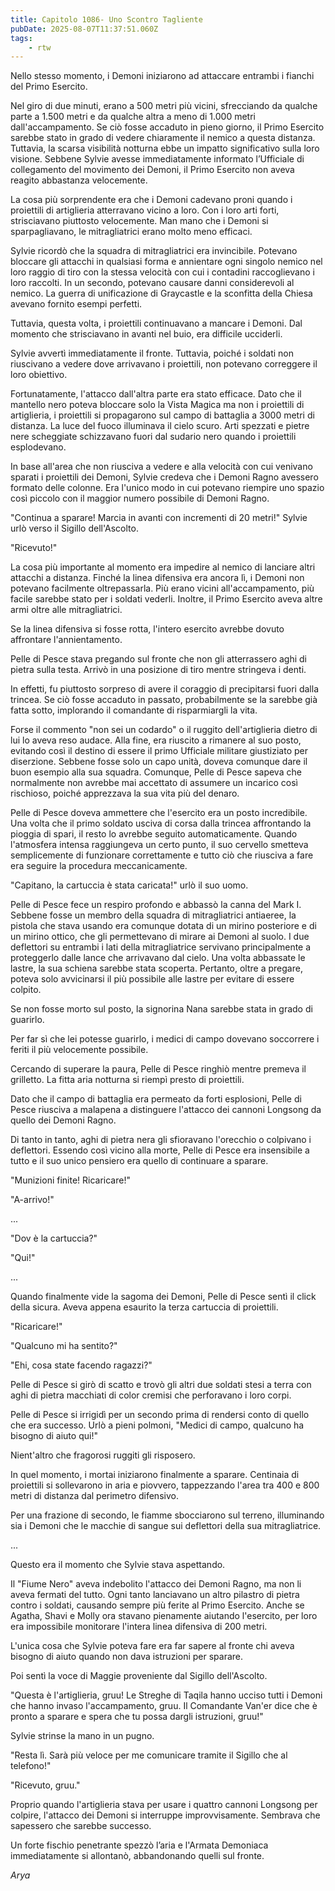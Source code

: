 ```yaml
---
title: Capitolo 1086- Uno Scontro Tagliente
pubDate: 2025-08-07T11:37:51.060Z
tags:
    - rtw
---
```













Nello stesso momento, i Demoni iniziarono ad attaccare entrambi i fianchi del Primo Esercito.






Nel giro di due minuti, erano a 500 metri più vicini, sfrecciando da qualche parte a 1.500 metri e da qualche altra a meno di 1.000 metri dall'accampamento. Se ciò fosse accaduto in pieno giorno, il Primo Esercito sarebbe stato in grado di vedere chiaramente il nemico a questa distanza. Tuttavia, la scarsa visibilità notturna ebbe un impatto significativo sulla loro visione. Sebbene Sylvie avesse immediatamente informato l’Ufficiale di collegamento del movimento dei Demoni, il Primo Esercito non aveva reagito abbastanza velocemente.






La cosa più sorprendente era che i Demoni cadevano proni quando i proiettili di artiglieria atterravano vicino a loro. Con i loro arti forti, strisciavano piuttosto velocemente. Man mano che i Demoni si sparpagliavano, le mitragliatrici erano molto meno efficaci.






Sylvie ricordò che la squadra di mitragliatrici era invincibile. Potevano bloccare gli attacchi in qualsiasi forma e annientare ogni singolo nemico nel loro raggio di tiro con la stessa velocità con cui i contadini raccoglievano i loro raccolti. In un secondo, potevano causare danni considerevoli al nemico. La guerra di unificazione di Graycastle e la sconfitta della Chiesa avevano fornito esempi perfetti.






Tuttavia, questa volta, i proiettili continuavano a mancare i Demoni. Dal momento che strisciavano in avanti nel buio, era difficile ucciderli.






Sylvie avvertì immediatamente il fronte. Tuttavia, poiché i soldati non riuscivano a vedere dove arrivavano i proiettili, non potevano correggere il loro obiettivo.






Fortunatamente, l'attacco dall'altra parte era stato efficace. Dato che il mantello nero poteva bloccare solo la Vista Magica ma non i proiettili di artiglieria, i proiettili si propagarono sul campo di battaglia a 3000 metri di distanza. La luce del fuoco illuminava il cielo scuro. Arti spezzati e pietre nere scheggiate schizzavano fuori dal sudario nero quando i proiettili esplodevano.






In base all'area che non riusciva a vedere e alla velocità con cui venivano sparati i proiettili dei Demoni, Sylvie credeva che i Demoni Ragno avessero formato delle colonne. Era l'unico modo in cui potevano riempire uno spazio così piccolo con il maggior numero possibile di Demoni Ragno.






"Continua a sparare! Marcia in avanti con incrementi di 20 metri!" Sylvie urlò verso il Sigillo dell'Ascolto.






"Ricevuto!"






La cosa più importante al momento era impedire al nemico di lanciare altri attacchi a distanza. Finché la linea difensiva era ancora lì, i Demoni non potevano facilmente oltrepassarla. Più erano vicini all'accampamento, più facile sarebbe stato per i soldati vederli. Inoltre, il Primo Esercito aveva altre armi oltre alle mitragliatrici.






Se la linea difensiva si fosse rotta, l'intero esercito avrebbe dovuto affrontare l'annientamento.






Pelle di Pesce stava pregando sul fronte che non gli atterrassero aghi di pietra sulla testa. Arrivò in una posizione di tiro mentre stringeva i denti.






In effetti, fu piuttosto sorpreso di avere il coraggio di precipitarsi fuori dalla trincea. Se ciò fosse accaduto in passato, probabilmente se la sarebbe già fatta sotto, implorando il comandante di risparmiargli la vita.






Forse il commento "non sei un codardo" o il ruggito dell'artiglieria dietro di lui lo aveva reso audace. Alla fine, era riuscito a rimanere al suo posto, evitando così il destino di essere il primo Ufficiale militare giustiziato per diserzione. Sebbene fosse solo un capo unità, doveva comunque dare il buon esempio alla sua squadra. Comunque, Pelle di Pesce sapeva che normalmente non avrebbe mai accettato di assumere un incarico così rischioso, poiché apprezzava la sua vita più del denaro.






Pelle di Pesce doveva ammettere che l'esercito era un posto incredibile. Una volta che il primo soldato usciva di corsa dalla trincea affrontando la pioggia di spari, il resto lo avrebbe seguito automaticamente. Quando l'atmosfera intensa raggiungeva un certo punto, il suo cervello smetteva semplicemente di funzionare correttamente e tutto ciò che riusciva a fare era seguire la procedura meccanicamente.






"Capitano, la cartuccia è stata caricata!" urlò il suo uomo.






Pelle di Pesce fece un respiro profondo e abbassò la canna del Mark I. Sebbene fosse un membro della squadra di mitragliatrici antiaeree, la pistola che stava usando era comunque dotata di un mirino posteriore e di un mirino ottico, che gli permettevano di mirare ai Demoni al suolo. I due deflettori su entrambi i lati della mitragliatrice servivano principalmente a proteggerlo dalle lance che arrivavano dal cielo. Una volta abbassate le lastre, la sua schiena sarebbe stata scoperta. Pertanto, oltre a pregare, poteva solo avvicinarsi il più possibile alle lastre per evitare di essere colpito.






Se non fosse morto sul posto, la signorina Nana sarebbe stata in grado di guarirlo.






Per far sì che lei potesse guarirlo, i medici di campo dovevano soccorrere i feriti il ​​più velocemente possibile.






Cercando di superare la paura, Pelle di Pesce ringhiò mentre premeva il grilletto. La fitta aria notturna si riempì presto di proiettili.






Dato che il campo di battaglia era permeato da forti esplosioni, Pelle di Pesce riusciva a malapena a distinguere l'attacco dei cannoni Longsong da quello dei Demoni Ragno.






Di tanto in tanto, aghi di pietra nera gli sfioravano l'orecchio o colpivano i deflettori. Essendo così vicino alla morte, Pelle di Pesce era insensibile a tutto e il suo unico pensiero era quello di continuare a sparare.






"Munizioni finite! Ricaricare!"






"A-arrivo!"






...






"Dov è la cartuccia?"






"Qui!"






...






Quando finalmente vide la sagoma dei Demoni, Pelle di Pesce sentì il click della sicura. Aveva appena esaurito la terza cartuccia di proiettili.






"Ricaricare!"






"Qualcuno mi ha sentito?"






"Ehi, cosa state facendo ragazzi?"






Pelle di Pesce si girò di scatto e trovò gli altri due soldati stesi a terra con aghi di pietra macchiati di color cremisi che perforavano i loro corpi.






Pelle di Pesce si irrigidì per un secondo prima di rendersi conto di quello che era successo. Urlò a pieni polmoni, "Medici di campo, qualcuno ha bisogno di aiuto qui!"






Nient'altro che fragorosi ruggiti gli risposero.






In quel momento, i mortai iniziarono finalmente a sparare. Centinaia di proiettili si sollevarono in aria e piovvero, tappezzando l'area tra 400 e 800 metri di distanza dal perimetro difensivo.






Per una frazione di secondo, le fiamme sbocciarono sul terreno, illuminando sia i Demoni che le macchie di sangue sui deflettori della sua mitragliatrice.






...






Questo era il momento che Sylvie stava aspettando.






Il "Fiume Nero" aveva indebolito l'attacco dei Demoni Ragno, ma non li aveva fermati del tutto. Ogni tanto lanciavano un altro pilastro di pietra contro i soldati, causando sempre più ferite al Primo Esercito. Anche se Agatha, Shavi e Molly ora stavano pienamente aiutando l'esercito, per loro era impossibile monitorare l'intera linea difensiva di 200 metri.






L'unica cosa che Sylvie poteva fare era far sapere al fronte chi aveva bisogno di aiuto quando non dava istruzioni per sparare.






Poi sentì la voce di Maggie proveniente dal Sigillo dell'Ascolto.






"Questa è l'artiglieria, gruu! Le Streghe di Taqila hanno ucciso tutti i Demoni che hanno invaso l'accampamento, gruu. Il Comandante Van'er dice che è pronto a sparare e spera che tu possa dargli istruzioni, gruu!"






Sylvie strinse la mano in un pugno.






"Resta lì. Sarà più veloce per me comunicare tramite il Sigillo che al telefono!"






"Ricevuto, gruu."






Proprio quando l'artiglieria stava per usare i quattro cannoni Longsong per colpire, l'attacco dei Demoni si interruppe improvvisamente. Sembrava che sapessero che sarebbe successo.






Un forte fischio penetrante spezzò l’aria e l'Armata Demoniaca immediatamente si allontanò, abbandonando quelli sul fronte.






<em>Arya</em>


                                


                                



